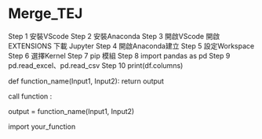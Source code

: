 # Merge_TEJ

Step 1 安裝VScode
Step 2 安裝Anaconda
Step 3 開啟VScode 開啟EXTENSIONS 下載 Jupyter
Step 4 開啟Anaconda建立
Step 5 設定Workspace
Step 6 選擇Kernel
Step 7 pip 模組
Step 8 import pandas as pd
Step 9 pd.read_excel、pd.read_csv
Step 10 print(df.columns)

def function_name(Input1, Input2):
	return output

call function : 

output = function_name(Input1, Input2)

import your_function
